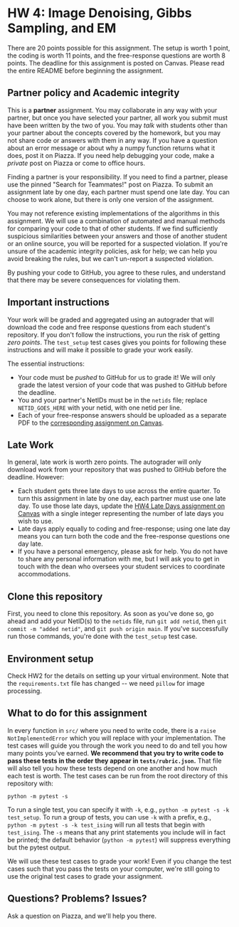 # HW 4: Image Denoising, Gibbs Sampling, and EM

There are 20 points possible for this assignment. The setup is worth 1 point,
the coding is worth 11 points, and the free-response questions are worth 8
points. The deadline for this assignment is posted on Canvas. Please read the
entire README before beginning the assignment.

## Partner policy and Academic integrity

This is a **partner** assignment. You may collaborate in any way with your
partner, but once you have selected your partner, all work you submit must
have been written by the two of you. You may *talk* with students other than
your partner about the concepts covered by the homework, but you may not share
code or answers with them in any way. If you have a question about an error
message or about why a numpy function returns what it does, post it on Piazza.
If you need help debugging your code, make a *private* post on Piazza or come
to office hours.

Finding a partner is your responsibility. If you need to find a partner, please
use the pinned "Search for Teammates!" post on Piazza. To submit an assignment
late by one day, each partner must spend one late day. You can choose to work
alone, but there is only one version of the assignment.

You may not reference existing implementations of the algorithms in this
assignment. We will use a combination of automated and manual methods for
comparing your code to that of other students. If we find sufficiently
suspicious similarities between your answers and those of another student or an
online source, you will be reported for a suspected violation. If you're unsure
of the academic integrity policies, ask for help; we can help you avoid
breaking the rules, but we can't un-report a suspected violation.

By pushing your code to GitHub, you agree to these rules, and understand that
there may be severe consequences for violating them.

## Important instructions

Your work will be graded and aggregated using an autograder that will download
the code and free response questions from each student's repository. If you
don't follow the instructions, you run the risk of getting *zero points*. The
`test_setup` test cases gives you points for following these instructions 
and will make it possible to grade your work easily.

The essential instructions:
- Your code must be *pushed* to GitHub for us to grade it!  We will only grade
  the latest version of your code that was pushed to GitHub before the
  deadline.
- You and your partner's NetIDs must be in the `netids` file; replace
  `NETID_GOES_HERE` with your netid, with one netid per line.
- Each of your free-response answers should be uploaded as a separate PDF to the
  [corresponding assignment on Canvas](
  https://canvas.northwestern.edu/courses/217080/assignments/1494574).

## Late Work

In general, late work is worth zero points. The autograder will only download
work from your repository that was pushed to GitHub before the deadline.
However:
- Each student gets three late days to use across the entire quarter. To turn
  this assignment in late by one day, each partner must use one late day.
  To use those late days, update the [HW4 Late Days assignment on Canvas](
  https://canvas.northwestern.edu/courses/217080/assignments/1494525) with a
  single integer representing the number of late days you wish to use.
- Late days apply equally to coding and free-response; using one late day means
  you can turn both the code and the free-response questions one day late.
- If you have a personal emergency, please ask for help. You do not have to
  share any personal information with me, but I will ask you to get in touch
  with the dean who oversees your student services to coordinate
  accommodations.

## Clone this repository

First, you need to clone this repository. As soon as you've done so, go ahead
and add your NetID(s) to the `netids` file, run `git add netid`, then `git
commit -m "added netid"`, and `git push origin main`.  If you've successfully
run those commands, you're done with the `test_setup` test case.

## Environment setup

Check HW2 for the details on setting up your virtual environment. Note that the
`requirements.txt` file has changed -- we need `pillow` for image processing.

## What to do for this assignment

In every function in `src/` where you need to write code, there is a `raise
NotImplementedError` which you will replace with your implementation. The test
cases will guide you through the work you need to do and tell you how many
points you've earned.  **We recommend that you try to write code to pass these
tests in the order they appear in `tests/rubric.json`.** That file will also
tell you how these tests depend on one another and how much each test is worth.
The test cases can be run from the root directory of this repository with:

``python -m pytest -s``

To run a single test, you can specify it with `-k`, e.g., `python -m pytest -s
-k test_setup`.  To run a group of tests, you can use `-k` with a prefix, e.g.,
`python -m pytest -s -k test_ising` will run all tests that begin with
`test_ising`.  The `-s` means that any print statements you include will in
fact be printed; the default behavior (`python -m pytest`) will suppress
everything but the pytest output.

We will use these test cases to grade your work! Even if you change the test
cases such that you pass the tests on your computer, we're still going to use
the original test cases to grade your assignment.

## Questions? Problems? Issues?

Ask a question on Piazza, and we'll help you there.
